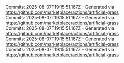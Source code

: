Commits: 2025-08-07T19:15:51.167Z - Generated via https://github.com/marketplace/actions/artificial-grass
<br>
Commits: 2025-08-07T19:15:51.167Z - Generated via https://github.com/marketplace/actions/artificial-grass
<br>
Commits: 2025-08-07T19:15:51.167Z - Generated via https://github.com/marketplace/actions/artificial-grass
<br>
Commits: 2025-08-07T19:15:51.167Z - Generated via https://github.com/marketplace/actions/artificial-grass
<br>
Commits: 2025-08-07T19:15:51.167Z - Generated via https://github.com/marketplace/actions/artificial-grass
<br>

